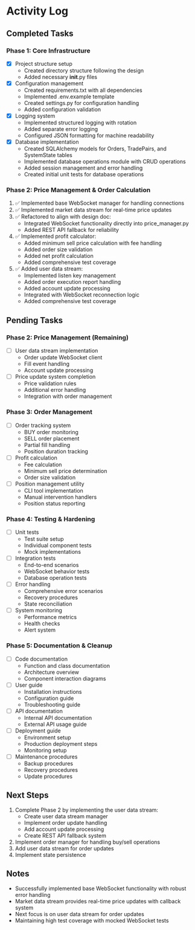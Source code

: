# Activity Log

## Completed Tasks

### Phase 1: Core Infrastructure
- [x] Project structure setup
  - Created directory structure following the design
  - Added necessary __init__.py files
- [x] Configuration management
  - Created requirements.txt with all dependencies
  - Implemented .env.example template
  - Created settings.py for configuration handling
  - Added configuration validation
- [x] Logging system
  - Implemented structured logging with rotation
  - Added separate error logging
  - Configured JSON formatting for machine readability
- [x] Database implementation
  - Created SQLAlchemy models for Orders, TradePairs, and SystemState tables
  - Implemented database operations module with CRUD operations
  - Added session management and error handling
  - Created initial unit tests for database operations

### Phase 2: Price Management & Order Calculation
1. ✅ Implemented base WebSocket manager for handling connections
2. ✅ Implemented market data stream for real-time price updates
3. ✅ Refactored to align with design doc:
   - Integrated WebSocket functionality directly into price_manager.py
   - Added REST API fallback for reliability
4. ✅ Implemented profit calculator:
   - Added minimum sell price calculation with fee handling
   - Added order size validation
   - Added net profit calculation
   - Added comprehensive test coverage
5. ✅ Added user data stream:
   - Implemented listen key management
   - Added order execution report handling
   - Added account update processing
   - Integrated with WebSocket reconnection logic
   - Added comprehensive test coverage

## Pending Tasks

### Phase 2: Price Management (Remaining)
- [ ] User data stream implementation
  - Order update WebSocket client
  - Fill event handling
  - Account update processing
- [ ] Price update system completion
  - Price validation rules
  - Additional error handling
  - Integration with order management

### Phase 3: Order Management
- [ ] Order tracking system
  - BUY order monitoring
  - SELL order placement
  - Partial fill handling
  - Position duration tracking
- [ ] Profit calculation
  - Fee calculation
  - Minimum sell price determination
  - Order size validation
- [ ] Position management utility
  - CLI tool implementation
  - Manual intervention handlers
  - Position status reporting

### Phase 4: Testing & Hardening
- [ ] Unit tests
  - Test suite setup
  - Individual component tests
  - Mock implementations
- [ ] Integration tests
  - End-to-end scenarios
  - WebSocket behavior tests
  - Database operation tests
- [ ] Error handling
  - Comprehensive error scenarios
  - Recovery procedures
  - State reconciliation
- [ ] System monitoring
  - Performance metrics
  - Health checks
  - Alert system

### Phase 5: Documentation & Cleanup
- [ ] Code documentation
  - Function and class documentation
  - Architecture overview
  - Component interaction diagrams
- [ ] User guide
  - Installation instructions
  - Configuration guide
  - Troubleshooting guide
- [ ] API documentation
  - Internal API documentation
  - External API usage guide
- [ ] Deployment guide
  - Environment setup
  - Production deployment steps
  - Monitoring setup
- [ ] Maintenance procedures
  - Backup procedures
  - Recovery procedures
  - Update procedures

## Next Steps
1. Complete Phase 2 by implementing the user data stream:
   - Create user data stream manager
   - Implement order update handling
   - Add account update processing
   - Create REST API fallback system
2. Implement order manager for handling buy/sell operations
3. Add user data stream for order updates
4. Implement state persistence

## Notes
- Successfully implemented base WebSocket functionality with robust error handling
- Market data stream provides real-time price updates with callback system
- Next focus is on user data stream for order updates
- Maintaining high test coverage with mocked WebSocket tests 